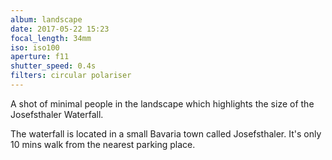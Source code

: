 ```yaml
---
album: landscape
date: 2017-05-22 15:23
focal_length: 34mm
iso: iso100
aperture: f11
shutter_speed: 0.4s
filters: circular polariser
---
```


A shot of minimal people in the landscape which highlights the size of the Josefsthaler Waterfall.

The waterfall is located in a small Bavaria town called Josefsthaler. It's only 10 mins walk from the nearest parking place.
